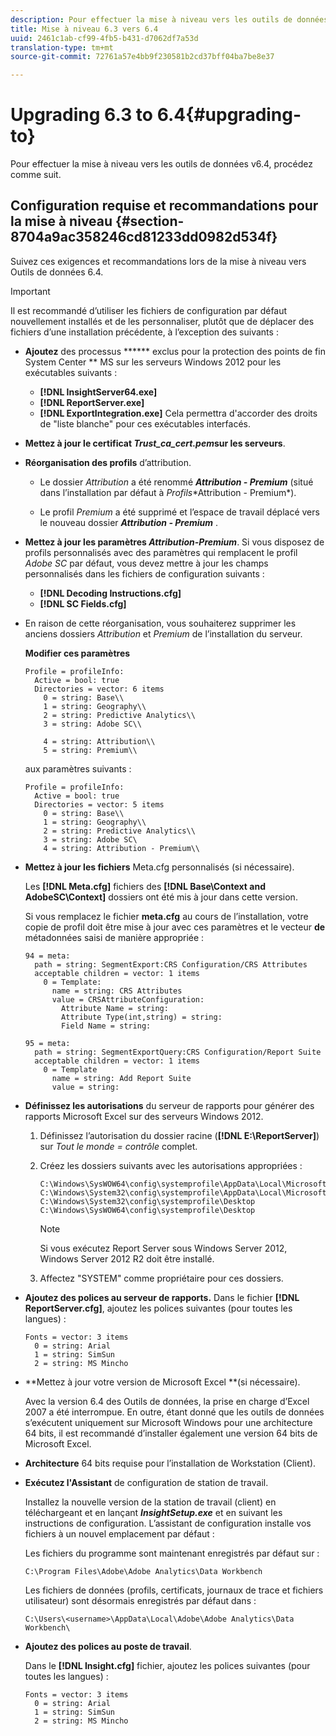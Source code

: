 ```yaml
---
description: Pour effectuer la mise à niveau vers les outils de données v6.4, procédez comme suit.
title: Mise à niveau 6.3 vers 6.4
uuid: 2461c1ab-cf99-4fb5-b431-d7062df7a53d
translation-type: tm+mt
source-git-commit: 72761a57e4bb9f230581b2cd37bff04ba7be8e37

---
```



# Upgrading 6.3 to 6.4{#upgrading-to}

Pour effectuer la mise à niveau vers les outils de données v6.4, procédez comme suit.

## Configuration requise et recommandations pour la mise à niveau {#section-8704a9ac358246cd81233dd0982d534f}

Suivez ces exigences et recommandations lors de la mise à niveau vers Outils de données 6.4.

>[!IMPORTANT]
>
>Il est recommandé d’utiliser les fichiers de configuration par défaut nouvellement installés et de les personnaliser, plutôt que de déplacer des fichiers d’une installation précédente, à l’exception des suivants :

* **Ajoutez** des processus ****** exclus pour la protection des points de fin System Center ** MS sur les serveurs Windows 2012 pour les exécutables suivants :

   * **[!DNL InsightServer64.exe]**
   * **[!DNL ReportServer.exe]**
   * **[!DNL ExportIntegration.exe]**
   Cela permettra d&#39;accorder des droits de &quot;liste blanche&quot; pour ces exécutables interfacés.

* **Mettez à jour le certificat *Trust_ca_cert.pem*sur les serveurs**.
* **Réorganisation des profils** d’attribution.

   * Le dossier *Attribution* a été renommé ***Attribution - Premium*** (situé dans l’installation par défaut à *Profils*\*Attribution - Premium*).

   * Le profil *Premium* a été supprimé et l’espace de travail déplacé vers le nouveau dossier ***Attribution - Premium*** .

* **Mettez à jour les paramètres *Attribution-Premium***. Si vous disposez de profils personnalisés avec des paramètres qui remplacent le profil *Adobe SC* par défaut, vous devez mettre à jour les champs personnalisés dans les fichiers de configuration suivants :

   * **[!DNL Decoding Instructions.cfg]**
   * **[!DNL SC Fields.cfg]**

* En raison de cette réorganisation, vous souhaiterez supprimer les anciens dossiers *Attribution* et *Premium* de l’installation du serveur.

   **Modifier ces paramètres**

   ```
   Profile = profileInfo:  
     Active = bool: true 
     Directories = vector: 6 items 
       0 = string: Base\\ 
       1 = string: Geography\\ 
       2 = string: Predictive Analytics\\ 
       3 = string: Adobe SC\\ 
   
       4 = string: Attribution\\ 
       5 = string: Premium\\
   ```

   aux paramètres suivants :

   ```
   Profile = profileInfo:  
     Active = bool: true 
     Directories = vector: 5 items 
       0 = string: Base\\ 
       1 = string: Geography\\ 
       2 = string: Predictive Analytics\\ 
       3 = string: Adobe SC\
       4 = string: Attribution - Premium\\
   ```

* **Mettez à jour les fichiers** Meta.cfg personnalisés (si nécessaire).

   Les **[!DNL Meta.cfg]** fichiers des **[!DNL Base\Context and AdobeSC\Context]** dossiers ont été mis à jour dans cette version.

   Si vous remplacez le fichier **meta.cfg** au cours de l’installation, votre copie de profil doit être mise à jour avec ces paramètres et le vecteur **de** métadonnées saisi de manière appropriée :

   ```
   94 = meta: 
     path = string: SegmentExport:CRS Configuration/CRS Attributes 
     acceptable children = vector: 1 items 
       0 = Template: 
         name = string: CRS Attributes 
         value = CRSAttributeConfiguration: 
           Attribute Name = string: 
           Attribute Type(int,string) = string: 
           Field Name = string: 
   
   95 = meta: 
     path = string: SegmentExportQuery:CRS Configuration/Report Suite 
     acceptable children = vector: 1 items 
       0 = Template 
         name = string: Add Report Suite 
         value = string:
   ```

* **Définissez les autorisations** du serveur de rapports pour générer des rapports Microsoft Excel sur des serveurs Windows 2012.

   1. Définissez l’autorisation du dossier racine (**[!DNL E:\ReportServer\]**) sur *Tout le monde = contrôle* complet.

   1. Créez les dossiers suivants avec les autorisations appropriées :

      ```
      C:\Windows\SysWOW64\config\systemprofile\AppData\Local\Microsoft\Windows\INetCac‌he 
      C:\Windows\System32\config\systemprofile\AppData\Local\Microsoft\Windows\INetCac‌he 
      C:\Windows\System32\config\systemprofile\Desktop 
      C:\Windows\SysWOW64\config\systemprofile\Desktop
      ```

      >[!NOTE]
      >
      >Si vous exécutez Report Server sous Windows Server 2012, Windows Server 2012 R2 doit être installé.

   1. Affectez &quot;SYSTEM&quot; comme propriétaire pour ces dossiers.

* **Ajoutez des polices au serveur de rapports.** Dans le fichier **[!DNL ReportServer.cfg]**, ajoutez les polices suivantes (pour toutes les langues) :

   ```
   Fonts = vector: 3 items 
     0 = string: Arial 
     1 = string: SimSun 
     2 = string: MS Mincho
   ```

* **Mettez à jour votre version de Microsoft Excel **(si nécessaire).

   Avec la version 6.4 des Outils de données, la prise en charge d’Excel 2007 a été interrompue. En outre, étant donné que les outils de données s’exécutent uniquement sur Microsoft Windows pour une architecture 64 bits, il est recommandé d’installer également une version 64 bits de Microsoft Excel.

* **Architecture** 64 bits requise pour l’installation de Workstation (Client).
* **Exécutez l&#39;Assistant** de configuration de station de travail.

   Installez la nouvelle version de la station de travail (client) en téléchargeant et en lançant ***InsightSetup.exe*** et en suivant les instructions de configuration. L’assistant de configuration installe vos fichiers à un nouvel emplacement par défaut :

   Les fichiers du programme sont maintenant enregistrés par défaut sur :

   ```
   C:\Program Files\Adobe\Adobe Analytics\Data Workbench
   ```

   Les fichiers de données (profils, certificats, journaux de trace et fichiers utilisateur) sont désormais enregistrés par défaut dans :

   ```
   C:\Users\<username>\AppData\Local\Adobe\Adobe Analytics\Data Workbench\
   ```

* **Ajoutez des polices au poste de travail**.

   Dans le **[!DNL Insight.cfg]** fichier, ajoutez les polices suivantes (pour toutes les langues) :

   ```
   Fonts = vector: 3 items 
     0 = string: Arial 
     1 = string: SimSun 
     2 = string: MS Mincho
   ```

